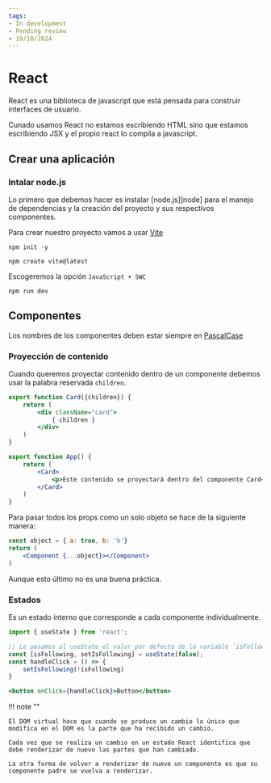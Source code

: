 ```yaml
---
tags:
- In development
- Pending review
- 19/10/2024
---
```


# React

React es una biblioteca de javascript que está pensada para construir interfaces de usuario.

Cunado usamos React no estamos escribiendo HTML sino que estamos escribiendo JSX y el propio react lo compila a javascript.

## Crear una aplicación

### Intalar node.js

Lo primero que debemos hacer es instalar [node.js][node] para el manejo de dependencias y la creación del proyecto y sus
respectivos componentes.

Para crear nuestro proyecto vamos a usar [Vite][vite]

```shell
npm init -y
```

```shell
npm create vite@latest
```

Escogeremos la opción `JavaScript + SWC`

```shell
npm run dev
```

## Componentes

Los nombres de los componentes deben estar siempre en [PascalCase][pascal]

### Proyección de contenido

Cuando queremos proyectar contenido dentro de un componente debemos usar la palabra reservada `children`.

```jsx
export function Card({children}) {
    return (
        <div className="card">
            { children }
        </div>
    )
}
```

```jsx
export function App() {
    return (
        <Card>
            <p>Este contenido se proyectará dentro del componente Card</p>
        </Card>
    )
}
```

Para pasar todos los props como un solo objeto se hace de la siguiente manera:

```jsx
const object = { a: true, b: 'b'}
return (
    <Component {...object}></Component>
)
```

Aunque esto último no es una buena práctica.

### Estados

Es un estado interno que corresponde a cada componente individualmente.

```jsx
import { useState } from 'react';
```

```jsx
// Le pasamos al useState el valor por defecto de la variable `isFollowing`
const [isFollowing, setIsFollowing] = useState(false);
const handleClick = () => {
    setIsFollowing(!isFollowing)
}
```

```jsx
<button onClick={handleClick}>Button</button>
```

!!! note ""

    El DOM virtual hace que cuando se produce un cambio lo único que modifica en el DOM es la parte que ha recibido un cambio.

    Cada vez que se realiza un cambio en un estado React identifica que debe renderizar de nuevo las partes que han cambiado.

    La otra forma de volver a renderizar de nuevo un componente es que su componente padre se vuelva a renderizar.



[vite]: https://vite.dev/
[pascal]:   ../../../others/cases/index.md

